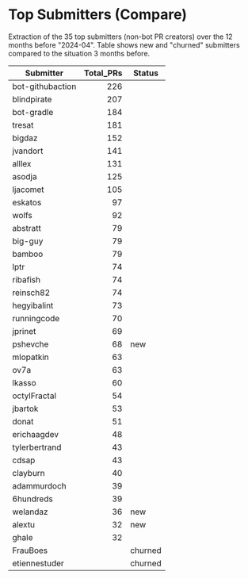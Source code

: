 # Top Submitters (Compare)

Extraction of the 35 top submitters (non-bot PR creators) 
over the 12 months before "2024-04".
Table shows new and "churned" submitters compared 
to the situation 3 months before.


| Submitter        | Total_PRs | Status  |
| ---------------- | --------: | ------- |
| bot-githubaction |       226 |         |
| blindpirate      |       207 |         |
| bot-gradle       |       184 |         |
| tresat           |       181 |         |
| bigdaz           |       152 |         |
| jvandort         |       141 |         |
| alllex           |       131 |         |
| asodja           |       125 |         |
| ljacomet         |       105 |         |
| eskatos          |        97 |         |
| wolfs            |        92 |         |
| abstratt         |        79 |         |
| big-guy          |        79 |         |
| bamboo           |        79 |         |
| lptr             |        74 |         |
| ribafish         |        74 |         |
| reinsch82        |        74 |         |
| hegyibalint      |        73 |         |
| runningcode      |        70 |         |
| jprinet          |        69 |         |
| pshevche         |        68 | new     |
| mlopatkin        |        63 |         |
| ov7a             |        63 |         |
| lkasso           |        60 |         |
| octylFractal     |        54 |         |
| jbartok          |        53 |         |
| donat            |        51 |         |
| erichaagdev      |        48 |         |
| tylerbertrand    |        43 |         |
| cdsap            |        43 |         |
| clayburn         |        40 |         |
| adammurdoch      |        39 |         |
| 6hundreds        |        39 |         |
| welandaz         |        36 | new     |
| alextu           |        32 | new     |
| ghale            |        32 |         |
| FrauBoes         |           | churned |
| etiennestuder    |           | churned |
